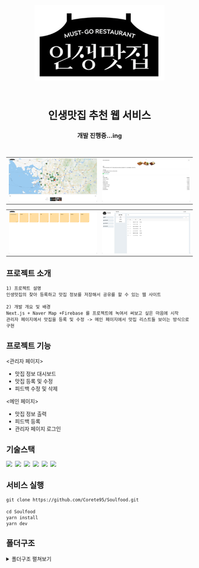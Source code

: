 <p align="center">
  <img alt="logo" width='350px'src="public/logo.jpeg">
</p>

</br>

  <h1 align="center">인생맛집 추천 웹 서비스 </h2>
  <h3 align="center">개발 진행중...ing</h3>

</br>

<table>
<tr> 
  <td><img alt="reame01" src="public/images/readme01.png"/></td>
  <td><img alt="reame02" src="public/images/readme02.png"/></td>
  </tr>
</table>

<table>
<tr> 
  <td><img alt="reame03" src="public/images/readme03.png"/></td>
  <td><img alt="reame04" src="public/images/readme04.png"/></td>
  </tr>
</table>

## 프로젝트 소개

```
1) 프로젝트 설명
인생맛집의 찾아 등록하고 맛집 정보를 저장해서 공유를 할 수 있는 웹 사이트

2) 개발 개요 및 배경
Next.js + Naver Map +Firebase 를 프로젝트에 녹여서 써보고 싶은 마음에 시작
관리자 페이지에서 맛집을 등록 및 수정 -> 메인 페이지에서 맛집 리스트들 보이는 방식으로 구현
```

## 프로젝트 기능

<관리자 페이지>

- 맛집 정보 대시보드
- 맛집 등록 및 수정
- 피드백 수정 및 삭제

<메인 페이지>

- 맛집 정보 출력
- 피드백 등록
- 관리자 페이지 로그인

## 기술스택

<div>
<img src="https://img.shields.io/badge/React-7ddfff?style=flat-square&logo=React&logoColor=white"/>&nbsp 
<img src="https://img.shields.io/badge/Next-black?style=flat-square&logo=nextdotjs&logoColor=white"/>&nbsp 
<img src="https://img.shields.io/badge/Recoil-3578E5?style=flat-square&logo=Recoil&logoColor=white"/>&nbsp
<img src="https://img.shields.io/badge/swr-000000?style=flat-square&logo=swr&logoColor=white"/>&nbsp
<img src="https://img.shields.io/badge/styledcomponents-DB7093?style=flat-square&logo=styledcomponents&logoColor=white"/>&nbsp
<img src="https://img.shields.io/badge/naverMap-03C75A?style=flat-square&logo=naver&logoColor=white"/>&nbsp 
 </div>

## 서비스 실행

```
git clone https://github.com/Corete95/Soulfood.git

cd Soulfood
yarn install
yarn dev
```

## 폴더구조

<details>
<summary>폴더구조 펼쳐보기</summary>
<div markdown="1">

```
📦
├─ .babelrc
├─ .env
├─ .eslintrc.json
├─ .gitignore
├─ .prettierrc.json
├─ .swcrc
├─ README.md
├─ components
│  ├─ common
│  │  ├─ Button.tsx
│  │  ├─ DashBordLayout.tsx
│  │  ├─ GlobalModal.tsx
│  │  ├─ Header.tsx
│  │  ├─ LabelInput.tsx
│  │  ├─ Portal.tsx
│  │  ├─ SideBar.tsx
│  │  ├─ SideBarLayout.tsx
│  │  ├─ Table.tsx
│  │  └─ TableBody.tsx
│  ├─ feedback
│  │  ├─ FeedbackList.tsx
│  │  ├─ FeedbackSection.tsx
│  │  ├─ FeedbackSubmitButton.tsx
│  │  └─ NewFeedInput.tsx
│  └─ home
│     ├─ DetailContent.tsx
│     ├─ DetailHeader.tsx
│     ├─ DetailSection.tsx
│     ├─ Header.tsx
│     ├─ Makers.tsx
│     ├─ Map.tsx
│     ├─ MapSection.tsx
│     └─ Marker.tsx
├─ firebase
│  ├─ feedback.ts
│  └─ index.ts
├─ hooks
│  ├─ useCheckboxes.tsx
│  ├─ useCurrentStore.tsx
│  ├─ useInput.ts
│  ├─ useInputs.ts
│  ├─ useMap.tsx
│  ├─ useModals.tsx
│  ├─ useRouters.tsx
│  ├─ useSearch.tsx
│  ├─ useStores.ts
│  └─ useToast.tsx
├─ lib
│  └─ registry.tsx
├─ next-sitemap.config.js
├─ next.config.js
├─ package.json
├─ pages
│  ├─ 404.tsx
│  ├─ Providers.tsx
│  ├─ [name].tsx
│  ├─ _app.tsx
│  ├─ _document.tsx
│  ├─ admin
│  │  ├─ dashboard
│  │  │  └─ index.tsx
│  │  ├─ index.tsx
│  │  ├─ management
│  │  │  └─ index.tsx
│  │  ├─ registration
│  │  │  └─ index.tsx
│  │  └─ review
│  │     ├─ ContentPage.tsx
│  │     ├─ FilterPage.tsx
│  │     ├─ SearchPage.tsx
│  │     └─ index.tsx
│  ├─ api
│  │  ├─ hello.ts
│  │  └─ stores.ts
│  ├─ feedback.tsx
│  └─ index.tsx
├─ public
│  ├─ favicon.png
│  ├─ images
│  │  ├─ markers-selected.png
│  │  ├─ markers.png
│  │  └─ naver.png
│  ├─ logo.jpeg
│  ├─ robots.txt
│  ├─ sitemap-0.xml
│  ├─ sitemap.xml
│  └─ stores.json
├─ recoil
│  └─ admin
│     └─ atom.ts
├─ seo.config.js
├─ styles
│  ├─ GlobalStyles.ts
│  ├─ admin
│  │  ├─ adminDashBord.tsx
│  │  └─ adminLogin.tsx
│  ├─ common.module.scss
│  ├─ detail.module.scss
│  ├─ feedback.module.scss
│  ├─ fonts.scss
│  ├─ globals.scss
│  ├─ header.module.scss
│  ├─ map.module.scss
│  └─ theme.ts
├─ tsconfig.json
├─ types
│  ├─ common.ts
│  ├─ feedback.ts
│  ├─ map.ts
│  ├─ store.ts
│  ├─ styled.d.ts
│  └─ toast.ts
├─ utils
│  ├─ common.ts
│  ├─ commonObject.ts
│  └─ feedbackColor.ts
└─ yarn.lock
```

</div>
</details>
